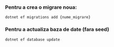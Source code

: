 ﻿### Pentru a crea o migrare noua:

```
dotnet ef migrations add {nume_migrare}
```

### Pentru a actualiza baza de date (fara seed)

```
dotnet ef database update 
```